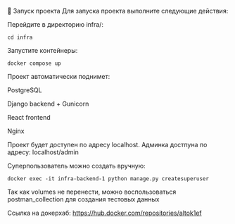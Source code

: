 🚀 Запуск проекта
Для запуска проекта выполните следующие действия:

Перейдите в директорию infra/:


```cd infra```

Запустите контейнеры:


```docker compose up```

Проект автоматически поднимет:

PostgreSQL

Django backend + Gunicorn

React frontend

Nginx

Проект будет доступен по адресу localhost.
Админка достпуна по адресу: localhost/admin


Суперпользователь можно создать вручную:

```docker exec -it infra-backend-1 python manage.py createsuperuser```

Так как volumes не перенести, можно воспользоваться postman_collection для создания тестовых данных

Ссылка на докерхаб: https://hub.docker.com/repositories/altok1ef
